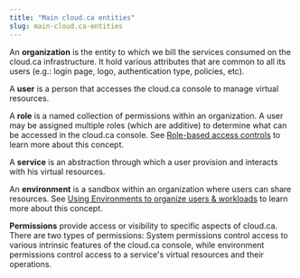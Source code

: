 ```yaml
---
title: "Main cloud.ca entities"
slug: main-cloud.ca-entities
---
```



An **organization** is the entity to which we bill the services consumed on the cloud.ca infrastructure. It hold various attributes that are common to all its users (e.g.: login page, logo, authentication type, policies, etc).

A **user** is a person that accesses the cloud.ca console to manage virtual resources.

A **role** is a named collection of permissions within an organization. A user may be assigned multiple roles (which are additive) to determine what can be accessed in the cloud.ca console. See [Role-based access controls](../administration/rbac.md) to learn more about this concept.

A **service** is an abstraction through which a user provision and interacts with his virtual resources.

An **environment** is a sandbox within an organization where users can share resources. See [Using Environments to organize users & workloads](environments-to-organize-workloads-and-users.md) to learn more about this concept.

**Permissions** provide access or visibility to specific aspects of cloud.ca. There are two types of permissions: System permissions control access to various intrinsic features of the cloud.ca console, while environment permissions control access to a service's virtual resources and their operations.

